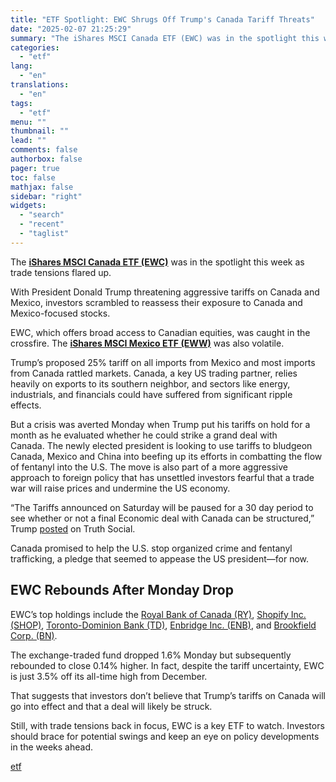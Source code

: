 ```yaml
---
title: "ETF Spotlight: EWC Shrugs Off Trump's Canada Tariff Threats"
date: "2025-02-07 21:25:29"
summary: "The iShares MSCI Canada ETF (EWC) was in the spotlight this week as trade tensions flared up. With President Donald Trump threatening aggressive tariffs on Canada and Mexico, investors scrambled to reassess their exposure to Canada and Mexico-focused stocks. EWC, which offers broad access to Canadian equities, was caught in..."
categories:
  - "etf"
lang:
  - "en"
translations:
  - "en"
tags:
  - "etf"
menu: ""
thumbnail: ""
lead: ""
comments: false
authorbox: false
pager: true
toc: false
mathjax: false
sidebar: "right"
widgets:
  - "search"
  - "recent"
  - "taglist"
---
```


The [**iShares MSCI Canada ETF (EWC)**](/ewc) was in the spotlight this week as trade tensions flared up.

With President Donald Trump threatening aggressive tariffs on Canada and Mexico, investors scrambled to reassess their exposure to Canada and Mexico-focused stocks.   
  
EWC, which offers broad access to Canadian equities, was caught in the crossfire. The [**iShares MSCI Mexico ETF (EWW)**](/eww) was also volatile.   
  
Trump’s proposed 25% tariff on all imports from Mexico and most imports from Canada rattled markets. Canada, a key US trading partner, relies heavily on exports to its southern neighbor, and sectors like energy, industrials, and financials could have suffered from significant ripple effects.  
  
But a crisis was averted Monday when Trump put his tariffs on hold for a month as he evaluated whether he could strike a grand deal with Canada. The newly elected president is looking to use tariffs to bludgeon Canada, Mexico and China into beefing up its efforts in combatting the flow of fentanyl into the U.S. The move is also part of a more aggressive approach to foreign policy that has unsettled investors fearful that a trade war will raise prices and undermine the US economy.   
  
“The Tariffs announced on Saturday will be paused for a 30 day period to see whether or not a final Economic deal with Canada can be structured,” Trump [posted](https://truthsocial.com/@realDonaldTrump/posts/113942189236610107) on Truth Social.

Canada promised to help the U.S. stop organized crime and fentanyl trafficking, a pledge that seemed to appease the US president—for now.

EWC Rebounds After Monday Drop
------------------------------

EWC’s top holdings include the [Royal Bank of Canada (RY)](/stock/ry), [Shopify Inc. (SHOP)](/stock/shop), [Toronto-Dominion Bank (TD)](/stock/td), [Enbridge Inc. (ENB)](/stock/enb), and [Brookfield Corp. (BN)](/stock/bn).  
  
The exchange-traded fund dropped 1.6% Monday but subsequently rebounded to close 0.14% higher. In fact, despite the tariff uncertainty, EWC is just 3.5% off its all-time high from December.   
  
That suggests that investors don’t believe that Trump’s tariffs on Canada will go into effect and that a deal will likely be struck.   
  
Still, with trade tensions back in focus, EWC is a key ETF to watch. Investors should brace for potential swings and keep an eye on policy developments in the weeks ahead.

[etf](https://www.etf.com/sections/features/etf-spotlight-ewc-shrugs-trumps-canada-tariff-threats)
